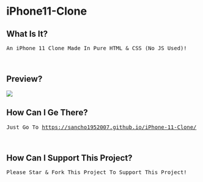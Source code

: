 # iPhone11-Clone

## What Is It?
<pre>
An iPhone 11 Clone Made In Pure HTML & CSS (No JS Used)!
</pre>

<br>

## Preview?
<img src='https://i.ibb.co/fxRWxzq/i-Phone-Preview.png'>

<br>

## How Can I Ge There?
<pre>
Just Go To <a href="https://sancho1952007.github.io/iPhone-11-Clone/">https://sancho1952007.github.io/iPhone-11-Clone/</a> To Get To The Site!
</pre>

<br>

## How Can I Support This Project?
<pre>Please Star & Fork This Project To Support This Project!</pre>
